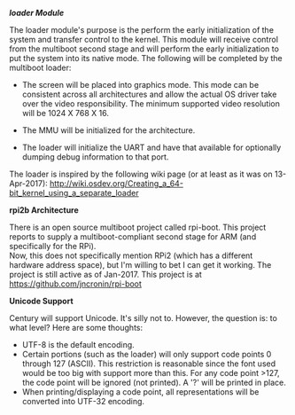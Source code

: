 ***loader Module***

The loader module's purpose is the perform the early initialization of the system and 
transfer control to the kernel.  This module will receive control from the multiboot
second stage and will perform the early initialization to put the system into its 
native mode.  The following will be completed by the multiboot loader:

* The screen will be placed into graphics mode.  This mode can be consistent across 
  all architectures and allow the actual OS driver take over the video responsibility.
  The minimum supported video resolution will be 1024 X 768 X 16.

* The MMU will be initialized for the architecture.  

* The loader will initialize the UART and have that available for optionally dumping 
  debug information to that port.
  
The loader is inspired by the following wiki page (or at least as it was on 13-Apr-2017):
http://wiki.osdev.org/Creating_a_64-bit_kernel_using_a_separate_loader


**rpi2b Architecture**

There is an open source multiboot project called rpi-boot.  This project reports to 
supply a multiboot-compliant second stage for ARM (and specifically for the RPi).  
Now, this does not specifically mention RPi2 (which has a different hardware address
space), but I'm willing to bet I can get it working.  The project is still active
as of Jan-2017.  This project is at https://github.com/jncronin/rpi-boot


**Unicode Support**

Century will support Unicode.  It's silly not to.  However, the question is: to what
level?  Here are some thoughts:

* UTF-8 is the default encoding.
* Certain portions (such as the loader) will only support code points 0 through 127
  (ASCII).  This restriction is reasonable since the font used would be too big 
  with support more than this.  For any code point >127, the code point will be
  ignored (not printed).  A '?' will be printed in place.
* When printing/displaying a code point, all representations will be converted into 
  UTF-32 encoding.
